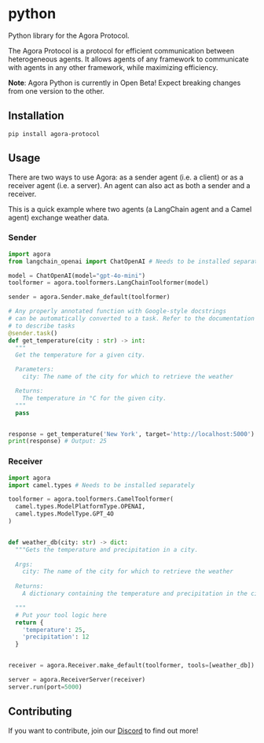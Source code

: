 # python
Python library for the Agora Protocol.

The Agora Protocol is a protocol for efficient communication between heterogeneous agents. It allows agents of any framework to communicate with agents in any other framework, while maximizing efficiency.

**Note**: Agora Python is currently in Open Beta! Expect breaking changes from one version to the other.

## Installation

```
pip install agora-protocol
```

## Usage

There are two ways to use Agora: as a sender agent (i.e. a client) or as a receiver agent (i.e. a server). An agent can also act as both a sender and a receiver.

This is a quick example where two agents (a LangChain agent and a Camel agent) exchange weather data.

### Sender

```python
import agora
from langchain_openai import ChatOpenAI # Needs to be installed separately

model = ChatOpenAI(model="gpt-4o-mini")
toolformer = agora.toolformers.LangChainToolformer(model)

sender = agora.Sender.make_default(toolformer)

# Any properly annotated function with Google-style docstrings
# can be automatically converted to a task. Refer to the documentation for other ways
# to describe tasks
@sender.task()
def get_temperature(city : str) -> int:
  """
  Get the temperature for a given city.

  Parameters:
    city: The name of the city for which to retrieve the weather

  Returns:
    The temperature in °C for the given city.
  """
  pass


response = get_temperature('New York', target='http://localhost:5000')
print(response) # Output: 25
```

### Receiver

```python
import agora
import camel.types # Needs to be installed separately

toolformer = agora.toolformers.CamelToolformer(
  camel.types.ModelPlatformType.OPENAI,
  camel.types.ModelType.GPT_4O
)


def weather_db(city: str) -> dict:
  """Gets the temperature and precipitation in a city.
  
  Args:
    city: The name of the city for which to retrieve the weather
  
  Returns:
    A dictionary containing the temperature and precipitation in the city (both ints)

  """
  # Put your tool logic here
  return {
    'temperature': 25,
    'precipitation': 12
  }


receiver = agora.Receiver.make_default(toolformer, tools=[weather_db])

server = agora.ReceiverServer(receiver)
server.run(port=5000)
```

## Contributing

If you want to contribute, join our [Discord](https://discord.gg/MXmfhwQ4FB) to find out more!
